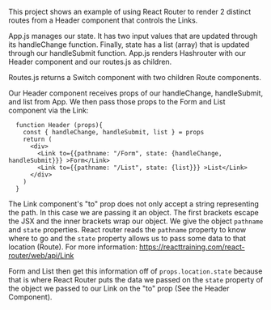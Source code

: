 This project shows an example of using React Router to render 2 distinct routes from a
Header component that controls the Links.

App.js manages our state. It has two input values that are updated through its handleChange
function. Finally, state has a list (array) that is updated through our handleSubmit
function. App.js renders Hashrouter with our Header component and our routes.js as children.

Routes.js returns a Switch component with two children Route components.

Our Header component receives props of our handleChange, handleSubmit, and list from App.
We then pass those props to the Form and List component via the Link:

```
  function Header (props){
    const { handleChange, handleSubmit, list } = props
    return (
      <div>
        <Link to={{pathname: "/Form", state: {handleChange, handleSubmit}}} >Form</Link>
        <Link to={{pathname: "/List", state: {list}}} >List</Link>
      </div>
    )
  }
```

The Link component's "to" prop does not only accept a string representing the path. In this
case we are passing it an object. The first brackets escape the JSX and the inner brackets
wrap our object. We give the object `pathname` and `state` properties. React router reads the
`pathname` property to know where to go and the `state` property allows us to pass some data
to that location (Route). For more information: https://reacttraining.com/react-router/web/api/Link

Form and List then get this information off of `props.location.state` because that is where 
React Router puts the data we passed on the `state` property of the object we passed to our
Link on the "to" prop (See the Header Component).